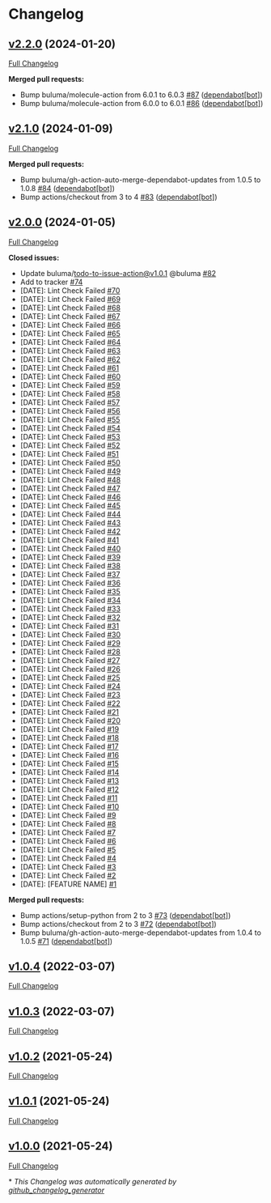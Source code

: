 # Changelog

## [v2.2.0](https://github.com/buluma/ansible-role-nodejs/tree/v2.2.0) (2024-01-20)

[Full Changelog](https://github.com/buluma/ansible-role-nodejs/compare/v2.1.0...v2.2.0)

**Merged pull requests:**

- Bump buluma/molecule-action from 6.0.1 to 6.0.3 [\#87](https://github.com/buluma/ansible-role-nodejs/pull/87) ([dependabot[bot]](https://github.com/apps/dependabot))
- Bump buluma/molecule-action from 6.0.0 to 6.0.1 [\#86](https://github.com/buluma/ansible-role-nodejs/pull/86) ([dependabot[bot]](https://github.com/apps/dependabot))

## [v2.1.0](https://github.com/buluma/ansible-role-nodejs/tree/v2.1.0) (2024-01-09)

[Full Changelog](https://github.com/buluma/ansible-role-nodejs/compare/v2.0.0...v2.1.0)

**Merged pull requests:**

- Bump buluma/gh-action-auto-merge-dependabot-updates from 1.0.5 to 1.0.8 [\#84](https://github.com/buluma/ansible-role-nodejs/pull/84) ([dependabot[bot]](https://github.com/apps/dependabot))
- Bump actions/checkout from 3 to 4 [\#83](https://github.com/buluma/ansible-role-nodejs/pull/83) ([dependabot[bot]](https://github.com/apps/dependabot))

## [v2.0.0](https://github.com/buluma/ansible-role-nodejs/tree/v2.0.0) (2024-01-05)

[Full Changelog](https://github.com/buluma/ansible-role-nodejs/compare/v1.0.4...v2.0.0)

**Closed issues:**

- Update buluma/todo-to-issue-action@v1.0.1 @buluma [\#82](https://github.com/buluma/ansible-role-nodejs/issues/82)
- Add to tracker [\#74](https://github.com/buluma/ansible-role-nodejs/issues/74)
- \[DATE\]: Lint Check Failed [\#70](https://github.com/buluma/ansible-role-nodejs/issues/70)
- \[DATE\]: Lint Check Failed [\#69](https://github.com/buluma/ansible-role-nodejs/issues/69)
- \[DATE\]: Lint Check Failed [\#68](https://github.com/buluma/ansible-role-nodejs/issues/68)
- \[DATE\]: Lint Check Failed [\#67](https://github.com/buluma/ansible-role-nodejs/issues/67)
- \[DATE\]: Lint Check Failed [\#66](https://github.com/buluma/ansible-role-nodejs/issues/66)
- \[DATE\]: Lint Check Failed [\#65](https://github.com/buluma/ansible-role-nodejs/issues/65)
- \[DATE\]: Lint Check Failed [\#64](https://github.com/buluma/ansible-role-nodejs/issues/64)
- \[DATE\]: Lint Check Failed [\#63](https://github.com/buluma/ansible-role-nodejs/issues/63)
- \[DATE\]: Lint Check Failed [\#62](https://github.com/buluma/ansible-role-nodejs/issues/62)
- \[DATE\]: Lint Check Failed [\#61](https://github.com/buluma/ansible-role-nodejs/issues/61)
- \[DATE\]: Lint Check Failed [\#60](https://github.com/buluma/ansible-role-nodejs/issues/60)
- \[DATE\]: Lint Check Failed [\#59](https://github.com/buluma/ansible-role-nodejs/issues/59)
- \[DATE\]: Lint Check Failed [\#58](https://github.com/buluma/ansible-role-nodejs/issues/58)
- \[DATE\]: Lint Check Failed [\#57](https://github.com/buluma/ansible-role-nodejs/issues/57)
- \[DATE\]: Lint Check Failed [\#56](https://github.com/buluma/ansible-role-nodejs/issues/56)
- \[DATE\]: Lint Check Failed [\#55](https://github.com/buluma/ansible-role-nodejs/issues/55)
- \[DATE\]: Lint Check Failed [\#54](https://github.com/buluma/ansible-role-nodejs/issues/54)
- \[DATE\]: Lint Check Failed [\#53](https://github.com/buluma/ansible-role-nodejs/issues/53)
- \[DATE\]: Lint Check Failed [\#52](https://github.com/buluma/ansible-role-nodejs/issues/52)
- \[DATE\]: Lint Check Failed [\#51](https://github.com/buluma/ansible-role-nodejs/issues/51)
- \[DATE\]: Lint Check Failed [\#50](https://github.com/buluma/ansible-role-nodejs/issues/50)
- \[DATE\]: Lint Check Failed [\#49](https://github.com/buluma/ansible-role-nodejs/issues/49)
- \[DATE\]: Lint Check Failed [\#48](https://github.com/buluma/ansible-role-nodejs/issues/48)
- \[DATE\]: Lint Check Failed [\#47](https://github.com/buluma/ansible-role-nodejs/issues/47)
- \[DATE\]: Lint Check Failed [\#46](https://github.com/buluma/ansible-role-nodejs/issues/46)
- \[DATE\]: Lint Check Failed [\#45](https://github.com/buluma/ansible-role-nodejs/issues/45)
- \[DATE\]: Lint Check Failed [\#44](https://github.com/buluma/ansible-role-nodejs/issues/44)
- \[DATE\]: Lint Check Failed [\#43](https://github.com/buluma/ansible-role-nodejs/issues/43)
- \[DATE\]: Lint Check Failed [\#42](https://github.com/buluma/ansible-role-nodejs/issues/42)
- \[DATE\]: Lint Check Failed [\#41](https://github.com/buluma/ansible-role-nodejs/issues/41)
- \[DATE\]: Lint Check Failed [\#40](https://github.com/buluma/ansible-role-nodejs/issues/40)
- \[DATE\]: Lint Check Failed [\#39](https://github.com/buluma/ansible-role-nodejs/issues/39)
- \[DATE\]: Lint Check Failed [\#38](https://github.com/buluma/ansible-role-nodejs/issues/38)
- \[DATE\]: Lint Check Failed [\#37](https://github.com/buluma/ansible-role-nodejs/issues/37)
- \[DATE\]: Lint Check Failed [\#36](https://github.com/buluma/ansible-role-nodejs/issues/36)
- \[DATE\]: Lint Check Failed [\#35](https://github.com/buluma/ansible-role-nodejs/issues/35)
- \[DATE\]: Lint Check Failed [\#34](https://github.com/buluma/ansible-role-nodejs/issues/34)
- \[DATE\]: Lint Check Failed [\#33](https://github.com/buluma/ansible-role-nodejs/issues/33)
- \[DATE\]: Lint Check Failed [\#32](https://github.com/buluma/ansible-role-nodejs/issues/32)
- \[DATE\]: Lint Check Failed [\#31](https://github.com/buluma/ansible-role-nodejs/issues/31)
- \[DATE\]: Lint Check Failed [\#30](https://github.com/buluma/ansible-role-nodejs/issues/30)
- \[DATE\]: Lint Check Failed [\#29](https://github.com/buluma/ansible-role-nodejs/issues/29)
- \[DATE\]: Lint Check Failed [\#28](https://github.com/buluma/ansible-role-nodejs/issues/28)
- \[DATE\]: Lint Check Failed [\#27](https://github.com/buluma/ansible-role-nodejs/issues/27)
- \[DATE\]: Lint Check Failed [\#26](https://github.com/buluma/ansible-role-nodejs/issues/26)
- \[DATE\]: Lint Check Failed [\#25](https://github.com/buluma/ansible-role-nodejs/issues/25)
- \[DATE\]: Lint Check Failed [\#24](https://github.com/buluma/ansible-role-nodejs/issues/24)
- \[DATE\]: Lint Check Failed [\#23](https://github.com/buluma/ansible-role-nodejs/issues/23)
- \[DATE\]: Lint Check Failed [\#22](https://github.com/buluma/ansible-role-nodejs/issues/22)
- \[DATE\]: Lint Check Failed [\#21](https://github.com/buluma/ansible-role-nodejs/issues/21)
- \[DATE\]: Lint Check Failed [\#20](https://github.com/buluma/ansible-role-nodejs/issues/20)
- \[DATE\]: Lint Check Failed [\#19](https://github.com/buluma/ansible-role-nodejs/issues/19)
- \[DATE\]: Lint Check Failed [\#18](https://github.com/buluma/ansible-role-nodejs/issues/18)
- \[DATE\]: Lint Check Failed [\#17](https://github.com/buluma/ansible-role-nodejs/issues/17)
- \[DATE\]: Lint Check Failed [\#16](https://github.com/buluma/ansible-role-nodejs/issues/16)
- \[DATE\]: Lint Check Failed [\#15](https://github.com/buluma/ansible-role-nodejs/issues/15)
- \[DATE\]: Lint Check Failed [\#14](https://github.com/buluma/ansible-role-nodejs/issues/14)
- \[DATE\]: Lint Check Failed [\#13](https://github.com/buluma/ansible-role-nodejs/issues/13)
- \[DATE\]: Lint Check Failed [\#12](https://github.com/buluma/ansible-role-nodejs/issues/12)
- \[DATE\]: Lint Check Failed [\#11](https://github.com/buluma/ansible-role-nodejs/issues/11)
- \[DATE\]: Lint Check Failed [\#10](https://github.com/buluma/ansible-role-nodejs/issues/10)
- \[DATE\]: Lint Check Failed [\#9](https://github.com/buluma/ansible-role-nodejs/issues/9)
- \[DATE\]: Lint Check Failed [\#8](https://github.com/buluma/ansible-role-nodejs/issues/8)
- \[DATE\]: Lint Check Failed [\#7](https://github.com/buluma/ansible-role-nodejs/issues/7)
- \[DATE\]: Lint Check Failed [\#6](https://github.com/buluma/ansible-role-nodejs/issues/6)
- \[DATE\]: Lint Check Failed [\#5](https://github.com/buluma/ansible-role-nodejs/issues/5)
- \[DATE\]: Lint Check Failed [\#4](https://github.com/buluma/ansible-role-nodejs/issues/4)
- \[DATE\]: Lint Check Failed [\#3](https://github.com/buluma/ansible-role-nodejs/issues/3)
- \[DATE\]: Lint Check Failed [\#2](https://github.com/buluma/ansible-role-nodejs/issues/2)
- \[DATE\]: \[FEATURE NAME\] [\#1](https://github.com/buluma/ansible-role-nodejs/issues/1)

**Merged pull requests:**

- Bump actions/setup-python from 2 to 3 [\#73](https://github.com/buluma/ansible-role-nodejs/pull/73) ([dependabot[bot]](https://github.com/apps/dependabot))
- Bump actions/checkout from 2 to 3 [\#72](https://github.com/buluma/ansible-role-nodejs/pull/72) ([dependabot[bot]](https://github.com/apps/dependabot))
- Bump buluma/gh-action-auto-merge-dependabot-updates from 1.0.4 to 1.0.5 [\#71](https://github.com/buluma/ansible-role-nodejs/pull/71) ([dependabot[bot]](https://github.com/apps/dependabot))

## [v1.0.4](https://github.com/buluma/ansible-role-nodejs/tree/v1.0.4) (2022-03-07)

[Full Changelog](https://github.com/buluma/ansible-role-nodejs/compare/v1.0.3...v1.0.4)

## [v1.0.3](https://github.com/buluma/ansible-role-nodejs/tree/v1.0.3) (2022-03-07)

[Full Changelog](https://github.com/buluma/ansible-role-nodejs/compare/v1.0.2...v1.0.3)

## [v1.0.2](https://github.com/buluma/ansible-role-nodejs/tree/v1.0.2) (2021-05-24)

[Full Changelog](https://github.com/buluma/ansible-role-nodejs/compare/v1.0.1...v1.0.2)

## [v1.0.1](https://github.com/buluma/ansible-role-nodejs/tree/v1.0.1) (2021-05-24)

[Full Changelog](https://github.com/buluma/ansible-role-nodejs/compare/v1.0.0...v1.0.1)

## [v1.0.0](https://github.com/buluma/ansible-role-nodejs/tree/v1.0.0) (2021-05-24)

[Full Changelog](https://github.com/buluma/ansible-role-nodejs/compare/28709b00b38f6619854e2d224cf73ad5a5c64546...v1.0.0)



\* *This Changelog was automatically generated by [github_changelog_generator](https://github.com/github-changelog-generator/github-changelog-generator)*
